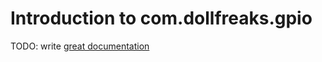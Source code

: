 # Introduction to com.dollfreaks.gpio

TODO: write [great documentation](http://jacobian.org/writing/great-documentation/what-to-write/)
